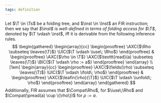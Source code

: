 ```yaml
---
tags: definition
---
```


Let $\T \in \Ts$ be a folding tree, and $\inst \in \Inst$ an FIR instruction; then we say that _$\inst$ is well-defined in terms of folding access for $\T$_, denoted by $\T \vdash \inst$, iff it is derivable from the following inference rules.
$$
\begin{gathered}
\begin{array}{cc}
\begin{prooftree}
    \AXC{$\Rho \subseteq \leaves(\T)$}
    \UIC{$\T \vdash \iuse\; \Rho$}
\end{prooftree}
&
\begin{prooftree}
    \AXC{$\rho \in \T$}
    \AXC{$\texttt{read}(a) \subseteq \leaves(\T)$}
    \BIC{$\T \vdash \rho := a$}
\end{prooftree}
\end{array}
\\[1em]
\begin{array}{cc}
\begin{prooftree}
    \AXC{$\fields(\rho) \subseteq \leaves(\T)$}
    \UIC{$\T \vdash \ifold\; \rho$}
\end{prooftree}
&
\begin{prooftree}
    \AXC{$\leafin{\rho}{\T}$}
    \UIC{$\T \vdash \iunfold\; \rho$}
\end{prooftree}
\end{array}
\end{gathered}
$$
Additionally, FIR assumes that $\Compat\Rho$, for $\iuse\;\Rho$ and $\Compat(\pread(a) \cup \{\rho\})$ for $\rho := a$.